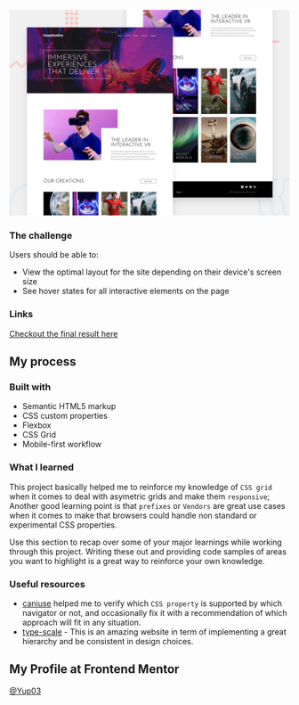 ![](./screenshot.jpg)

### The challenge

Users should be able to:

- View the optimal layout for the site depending on their device's screen size
- See hover states for all interactive elements on the page

### Links

[Checkout the final result here](https://yup03.github.io/loopstudios--landing-page/)

## My process

### Built with

- Semantic HTML5 markup
- CSS custom properties
- Flexbox
- CSS Grid
- Mobile-first workflow

### What I learned

This project basically helped me to reinforce my knowledge of `CSS grid` when it comes to deal with asymetric grids and make them `responsive`;
Another good learning point is that `prefixes` or `Vendors` are great use cases when it comes to make that browsers could handle non standard or experimental CSS properties.

Use this section to recap over some of your major learnings while working through this project. Writing these out and providing code samples of areas you want to highlight is a great way to reinforce your own knowledge.

### Useful resources

- [caniuse](https://caniuse.com) helped me to verify which `CSS property` is supported by which navigator or not, and occasionally fix it with a recommendation of which approach will fit in any situation.
- [type-scale](https://type-scale.com/) - This is an amazing website in term of implementing a great hierarchy and be consistent in design choices.

## My Profile at Frontend Mentor

[@Yup03](https://www.frontendmentor.io/profile/Yup03)
